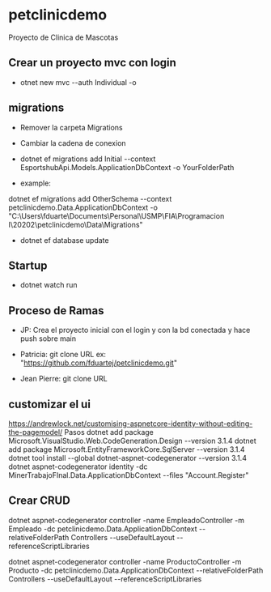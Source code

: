 # petclinicdemo
Proyecto de Clinica de Mascotas

## Crear un proyecto mvc con login

- otnet new mvc --auth Individual -o <MYAPP>


## migrations 

- Remover la carpeta Migrations
- Cambiar la cadena de conexion
- dotnet ef migrations add Initial --context EsportshubApi.Models.ApplicationDbContext -o YourFolderPath

- example:

dotnet ef migrations add OtherSchema --context petclinicdemo.Data.ApplicationDbContext -o "C:\Users\fduarte\Documents\Personal\USMP\FIA\Programacion I\20202\petclinicdemo\Data\Migrations"

- dotnet ef database update

## Startup

- dotnet watch run

## Proceso de Ramas

- JP: Crea el proyecto inicial con el login y con la bd conectada y hace push sobre main

- Patricia: git clone URL ex: "https://github.com/fduartej/petclinicdemo.git"

- Jean Pierre: git clone URL 

## customizar el ui

https://andrewlock.net/customising-aspnetcore-identity-without-editing-the-pagemodel/
Pasos
dotnet add package Microsoft.VisualStudio.Web.CodeGeneration.Design --version 3.1.4
dotnet add package Microsoft.EntityFrameworkCore.SqlServer --version 3.1.4
dotnet tool install --global dotnet-aspnet-codegenerator --version 3.1.4
dotnet aspnet-codegenerator identity -dc MinerTrabajoFInal.Data.ApplicationDbContext --files "Account.Register"

## Crear CRUD 

dotnet aspnet-codegenerator controller -name EmpleadoController -m Empleado -dc petclinicdemo.Data.ApplicationDbContext --relativeFolderPath Controllers --useDefaultLayout --referenceScriptLibraries

dotnet aspnet-codegenerator controller -name ProductoController -m Producto -dc petclinicdemo.Data.ApplicationDbContext --relativeFolderPath Controllers --useDefaultLayout --referenceScriptLibraries
